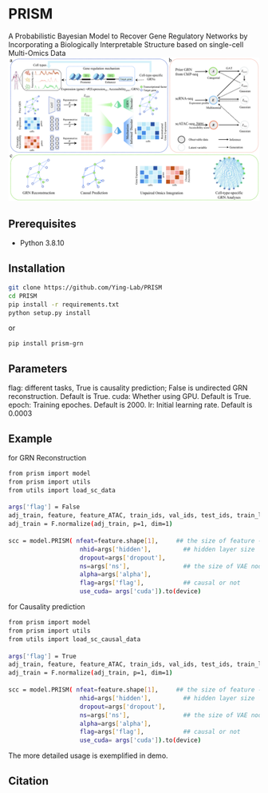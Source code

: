 # PRISM
A Probabilistic Bayesian Model to Recover Gene Regulatory Networks by Incorporating a Biologically Interpretable Structure based on single-cell Multi-Omics Data
![The framework of PRISM](https://github.com/Ying-Lab/PRISM/blob/main/Figure1.jpg)

Prerequisites
-----

- Python 3.8.10

Installation
-----

```bash
git clone https://github.com/Ying-Lab/PRISM
cd PRISM
pip install -r requirements.txt 
python setup.py install
```
or
```bash
pip install prism-grn
```

Parameters
-----
flag: different tasks, True is causality prediction; False is undirected GRN reconstruction. Default is True.
cuda: Whether using GPU. Default is True.
epoch: Training epoches. Default is 2000.
lr: Initial learning rate. Default is 0.0003

Example
-----
for GRN Reconstruction
```bash
from prism import model
from prism import utils
from utils import load_sc_data

args['flag'] = False
adj_train, feature, feature_ATAC, train_ids, val_ids, test_ids, train_labels, val_labels, test_labels = load_sc_data(Expression_data_path, Genescore_data_path, label_path)
adj_train = F.normalize(adj_train, p=1, dim=1)

scc = model.PRISM( nfeat=feature.shape[1],     ## the size of feature -> cell num
                    nhid=args['hidden'],         ## hidden layer size
                    dropout=args['dropout'],     
                    ns=args['ns'],               ## the size of VAE node embedding 
                    alpha=args['alpha'],         
                    flag=args['flag'],           ## causal or not
                    use_cuda= args['cuda']).to(device)

```

for Causality prediction
```bash
from prism import model
from prism import utils
from utils import load_sc_causal_data

args['flag'] = True
adj_train, feature, feature_ATAC, train_ids, val_ids, test_ids, train_labels, val_labels, test_labels = load_sc_causal_data(Expression_data_path, Genescore_data_path, label_path)
adj_train = F.normalize(adj_train, p=1, dim=1)

scc = model.PRISM( nfeat=feature.shape[1],     ## the size of feature -> cell num
                    nhid=args['hidden'],         ## hidden layer size
                    dropout=args['dropout'],     
                    ns=args['ns'],               ## the size of VAE node embedding 
                    alpha=args['alpha'],         
                    flag=args['flag'],           ## causal or not
                    use_cuda= args['cuda']).to(device)

```
The more detailed usage is exemplified in demo.


Citation
-----
